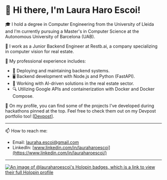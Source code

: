 # 👋 Hi there, I'm Laura Haro Escoi!

🎓 I hold a degree in Computer Engineering from the University of Lleida and I'm currently pursuing a Master's in Computer Science at the Autonomous University of Barcelona (UAB).

💼 I work as a Junior Backend Engineer at Restb.ai, a company specializing in computer vision for real estate.

🌟 My professional experience includes:

- 🚀 Deploying and maintaining backend systems.
- 🖥️ Backend development with Node.js and Python (FastAPI).
- 🧠 Working with AI-driven solutions in the real estate sector.
- 🔍 Utilizing Google APIs and containerization with Docker and Docker Compose.

📌 On my profile, you can find some of the projects I've developed during hackathons pinned at the top. Feel free to check them out on my Devpost portfolio too! [[Devpost](https://devpost.com/lauraharoescoi?ref_content=user-portfolio&ref_feature=portfolio&ref_medium=global-nav)].

---

📫 How to reach me:

- Email: [lauraha.escoi@gmail.com](lauraha.escoi@gmail.com)
- LinkedIn: [www.linkedin.com/in/lauraharoescoi](https://www.linkedin.com/in/lauraharoescoi/)

---

[![An image of @lauraharoescoi's Holopin badges, which is a link to view their full Holopin profile](https://holopin.me/lauraharoescoi)](https://holopin.io/@lauraharoescoi)

